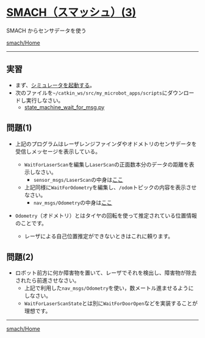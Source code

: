 # [SMACH（スマッシュ）(3)](http://wiki.ros.org/smach)

SMACH からセンサデータを使う

[smach/Home](Home.md)

---

## 実習

- まず、[シミュレータを起動する](../stage_simulator/stage_simulator_01.md)。
- 次のファイルを`~/catkin_ws/src/my_microbot_apps/scripts`にダウンロードし実行しなさい。
  - [state_machine_wait_for_msg.py](https://raw.githubusercontent.com/KMiyawaki/lectures/master/ros/smach/smach_03/state_machine_wait_for_msg.py)

## 問題(1)

- 上記のプログラムはレーザレンジファインダやオドメトリのセンサデータを受信しメッセージを表示している。

  - `WaitForLaserScan`を編集し`LaserScan`の正面数本分のデータの距離を表示しなさい。
    - `sensor_msgs/LaserScan`の中身は[ここ](http://docs.ros.org/api/sensor_msgs/html/msg/LaserScan.html)
  - 上記同様に`WaitForOdometry`を編集し、`/odom`トピックの内容を表示させなさい。
    - `nav_msgs/Odometry`の中身は[ここ](http://docs.ros.org/api/nav_msgs/html/msg/Odometry.html)

- `Odometry`（オドメトリ）とはタイヤの回転を使って推定されている位置情報のことです。
  - レーザによる自己位置推定ができないときはこれに頼ります。

## 問題(2)

- ロボット前方に何か障害物を置いて、レーザでそれを検出し、障害物が除去されたら前進させなさい。
  - 上記で利用した`nav_msgs/Odometry`を使い，数メートル進ませるようにしなさい。
  - `WaitForLaserScanState`とは別に`WaitForDoorOpen`などを実装することが理想です。

---

[smach/Home](Home.md)
